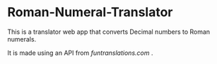 # Roman-Numeral-Translator
This is a translator web app that converts Decimal numbers to Roman numerals. 

It is made using an API from *funtranslations.com* .

